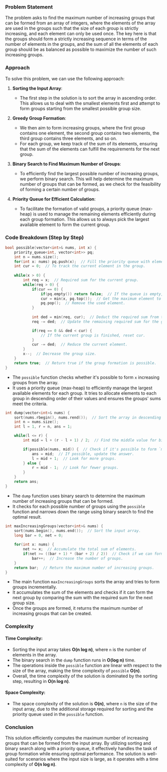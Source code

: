 ### Problem Statement

The problem asks to find the maximum number of increasing groups that can be formed from an array of integers, where the elements of the array are used in the groups such that the size of each group is strictly increasing, and each element can only be used once. The key here is that the groups should form a strictly increasing sequence in terms of the number of elements in the groups, and the sum of all the elements of each group should be as balanced as possible to maximize the number of such increasing groups.

### Approach

To solve this problem, we can use the following approach:

1. **Sorting the Input Array**:
   - The first step in the solution is to sort the array in ascending order. This allows us to deal with the smallest elements first and attempt to form groups starting from the smallest possible group size.
   
2. **Greedy Group Formation**:
   - We then aim to form increasing groups, where the first group contains one element, the second group contains two elements, the third group contains three elements, and so on.
   - For each group, we keep track of the sum of its elements, ensuring that the sum of the elements can fulfill the requirements for the next group.

3. **Binary Search to Find Maximum Number of Groups**:
   - To efficiently find the largest possible number of increasing groups, we perform binary search. This will help determine the maximum number of groups that can be formed, as we check for the feasibility of forming a certain number of groups.

4. **Priority Queue for Efficient Calculation**:
   - To facilitate the formation of valid groups, a priority queue (max-heap) is used to manage the remaining elements efficiently during each group formation. This allows us to always pick the largest available element to form the current group.

### Code Breakdown (Step by Step)

```cpp
bool possible(vector<int>& nums, int x) {
    priority_queue<int, vector<int>> pq;
    int n = nums.size();
    for(int x: nums) pq.push(x);  // Fill the priority queue with elements from nums.
    int cur = 0;  // To track the current element in the group.
    
    while(x > 0) {
        int req = x;  // Required sum for the current group.
        while(req > 0) {
            if(cur == 0) {
                if(pq.empty()) return false;  // If the queue is empty, it's not possible.
                cur = min(x, pq.top());  // Get the maximum element to start the group.
                pq.pop();  // Remove the used element.
            }
            
            int ded = min(req, cur);  // Deduct the required sum from the current group.
            req -= ded;  // Update the remaining required sum for the group.

            if(req == 0 && ded < cur) {
                // If the current group is finished, reset cur.
            }
            cur -= ded;  // Reduce the current element.
        }
        x--;  // Decrease the group size.
    }
    return true;  // Return true if the group formation is possible.
}
```

- The `possible` function checks whether it's possible to form `x` increasing groups from the array.
- It uses a priority queue (max-heap) to efficiently manage the largest available elements for each group. It tries to allocate elements to each group in descending order of their values and ensures the groups' sums meet the criteria.

```cpp
int dump(vector<int>& nums) {
    sort(nums.rbegin(), nums.rend());  // Sort the array in descending order.
    int n = nums.size();
    int l = 1, r = n, ans = 1;

    while(l <= r) {
        int mid = l + (r - l + 1) / 2;  // Find the middle value for binary search.

        if(possible(nums, mid)) {  // Check if it's possible to form `mid` groups.
            ans = mid;  // If possible, update the answer.
            l = mid + 1;  // Look for more groups.
        } else {
            r = mid - 1;  // Look for fewer groups.
        }
    }
    return ans;
}
```

- The `dump` function uses binary search to determine the maximum number of increasing groups that can be formed.
- It checks for each possible number of groups using the `possible` function and narrows down the range using binary search to find the optimal result.

```cpp
int maxIncreasingGroups(vector<int>& nums) {
    sort(nums.begin(), nums.end());  // Sort the input array.
    long bar = 0, net = 0;
    
    for(int x: nums) {
        net += x;  // Accumulate the total sum of elements.
        if(net >= ((bar + 1) * (bar + 2) / 2))  // Check if we can form the next group.
            bar++;  // Increase the number of groups.
    }
    return bar;  // Return the maximum number of increasing groups.
}
```

- The main function `maxIncreasingGroups` sorts the array and tries to form groups incrementally.
- It accumulates the sum of the elements and checks if it can form the next group by comparing the sum with the required sum for the next group size.
- Once the groups are formed, it returns the maximum number of increasing groups that can be created.

### Complexity

#### Time Complexity:
- Sorting the input array takes **O(n log n)**, where `n` is the number of elements in the array.
- The binary search in the `dump` function runs in **O(log n)** time.
- The operations inside the `possible` function are linear with respect to the size of the array, making the time complexity of `possible` **O(n)**.
- Overall, the time complexity of the solution is dominated by the sorting step, resulting in **O(n log n)**.

#### Space Complexity:
- The space complexity of the solution is **O(n)**, where `n` is the size of the input array, due to the additional storage required for sorting and the priority queue used in the `possible` function.

### Conclusion

This solution efficiently computes the maximum number of increasing groups that can be formed from the input array. By utilizing sorting and binary search along with a priority queue, it effectively handles the task of group formation while ensuring optimal performance. The solution is well-suited for scenarios where the input size is large, as it operates with a time complexity of **O(n log n)**.